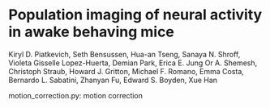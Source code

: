 # Population imaging of neural activity in awake behaving mice

Kiryl D. Piatkevich, Seth Bensussen, Hua-an Tseng, Sanaya N. Shroff, Violeta Gisselle Lopez-Huerta, Demian Park, Erica E. Jung Or A. Shemesh, Christoph Straub, Howard J. Gritton, Michael F. Romano, Emma Costa, Bernardo L. Sabatini, Zhanyan Fu, Edward S. Boyden, Xue Han

motion_correction.py: motion correction
